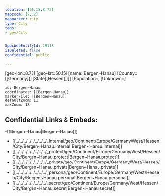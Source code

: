 ```yaml
---
location: [50.15,8.73]
mapzoom: [7,12] 
mapmarker: city 
type: City
tags:
- geo/City


SpocWebEntityId: 29118
isDeleted: false
confidential: public

---
```

[geo-lon::8.73]
[geo-lat::50.15]
[name::Bergen~Hanau]
[Country::[[Germany]]]
[State[[Hessen]]]]]
[Population::]
[Unknown::]


```leaflet
id: Bergen~Hanau
coordinates: [[Bergen~Hanau]]
markerFile: [[Bergen~Hanau]]
defaultZoom: 11 
maxZoom: 18
```


## Confidential Links & Embeds: 
-[[Bergen~Hanau|Bergen~Hanau]]] 
- [[../../../../../../../../_internal/geo/Continent/Europe/Germany/West/Hessen/City/Bergen~Hanau.internal|Bergen~Hanau.internal]] 
- [[../../../../../../../../_protect/geo/Continent/Europe/Germany/West/Hessen/City/Bergen~Hanau.protect|Bergen~Hanau.protect]] 
- [[../../../../../../../../_private/geo/Continent/Europe/Germany/West/Hessen/City/Bergen~Hanau.private|Bergen~Hanau.private]] 
- [[../../../../../../../../_personal/geo/Continent/Europe/Germany/West/Hessen/City/Bergen~Hanau.personal|Bergen~Hanau.personal]] 
- [[../../../../../../../../_secret/geo/Continent/Europe/Germany/West/Hessen/City/Bergen~Hanau.secret|Bergen~Hanau.secret]] 
